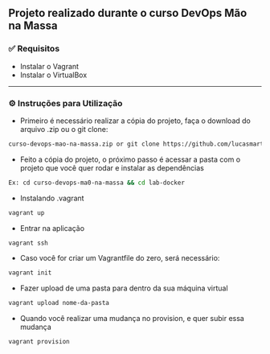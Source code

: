 ## Projeto realizado durante o curso DevOps Mão na Massa


### ✅ Requisitos
 
- Instalar o Vagrant
- Instalar o VirtualBox
---

### ⚙ Instruções para Utilização

- Primeiro é necessário realizar a cópia do projeto, faça o download do arquivo .zip ou o git clone:

```bash
curso-devops-mao-na-massa.zip or git clone https://github.com/lucasmartinsribeiro/curso-devops-mao-na-massa.git
```

- Feito a cópia do projeto, o próximo passo é acessar a pasta com o projeto que você quer rodar  e instalar as dependências

```bash
Ex: cd curso-devops-ma0-na-massa && cd lab-docker
```

- Instalando .vagrant

```bash
vagrant up
```

- Entrar na aplicação

```bash
vagrant ssh
```

- Caso você for criar um Vagrantfile do zero, será necessário:

```bash
vagrant init
```

- Fazer upload de uma pasta para dentro da sua máquina virtual

```bash
vagrant upload nome-da-pasta
```

- Quando você realizar uma mudança no provision, e quer subir essa mudança

```bash
vagrant provision
```